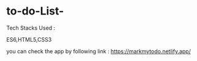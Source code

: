 # to-do-List-

Tech Stacks Used : 

ES6,HTML5,CSS3

you can check the app by following link : https://markmytodo.netlify.app/
